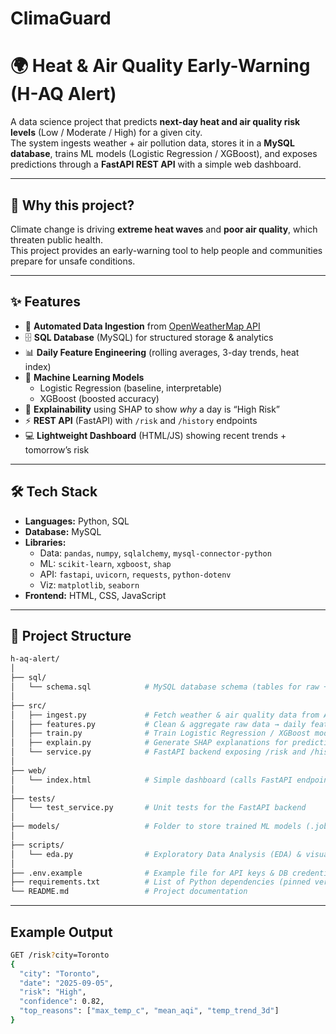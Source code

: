 # ClimaGuard
# 🌍 Heat & Air Quality Early-Warning (H-AQ Alert)

A data science project that predicts **next-day heat and air quality risk levels** (Low / Moderate / High) for a given city.  
The system ingests weather + air pollution data, stores it in a **MySQL database**, trains ML models (Logistic Regression / XGBoost), and exposes predictions through a **FastAPI REST API** with a simple web dashboard.

---

## 🚨 Why this project?
Climate change is driving **extreme heat waves** and **poor air quality**, which threaten public health.  
This project provides an early-warning tool to help people and communities prepare for unsafe conditions.

---

## ✨ Features
- 🔗 **Automated Data Ingestion** from [OpenWeatherMap API](https://openweathermap.org/api)  
- 🗄️ **SQL Database** (MySQL) for structured storage & analytics  
- 📊 **Daily Feature Engineering** (rolling averages, 3-day trends, heat index)  
- 🤖 **Machine Learning Models**  
  - Logistic Regression (baseline, interpretable)  
  - XGBoost (boosted accuracy)  
- 🧾 **Explainability** using SHAP to show *why* a day is “High Risk”  
- ⚡ **REST API** (FastAPI) with `/risk` and `/history` endpoints  
- 💻 **Lightweight Dashboard** (HTML/JS) showing recent trends + tomorrow’s risk  

---

## 🛠️ Tech Stack
- **Languages:** Python, SQL  
- **Database:** MySQL  
- **Libraries:**
  - Data: `pandas`, `numpy`, `sqlalchemy`, `mysql-connector-python`
  - ML: `scikit-learn`, `xgboost`, `shap`
  - API: `fastapi`, `uvicorn`, `requests`, `python-dotenv`
  - Viz: `matplotlib`, `seaborn`
- **Frontend:** HTML, CSS, JavaScript

---

## 📂 Project Structure

```bash
h-aq-alert/
│
├── sql/
│   └── schema.sql            # MySQL database schema (tables for raw + daily data + predictions)
│
├── src/
│   ├── ingest.py             # Fetch weather & air quality data from API → store in MySQL
│   ├── features.py           # Clean & aggregate raw data → daily features for ML
│   ├── train.py              # Train Logistic Regression / XGBoost model & save
│   ├── explain.py            # Generate SHAP explanations for predictions
│   └── service.py            # FastAPI backend exposing /risk and /history endpoints
│
├── web/
│   └── index.html            # Simple dashboard (calls FastAPI endpoints to show results)
│
├── tests/
│   └── test_service.py       # Unit tests for the FastAPI backend
│
├── models/                   # Folder to store trained ML models (.joblib files)
│
├── scripts/
│   └── eda.py                # Exploratory Data Analysis (EDA) & visualization in Python
│
├── .env.example              # Example file for API keys & DB credentials
├── requirements.txt          # List of Python dependencies (pinned versions)
└── README.md                 # Project documentation
```
---

## Example Output

```bash
GET /risk?city=Toronto
{
  "city": "Toronto",
  "date": "2025-09-05",
  "risk": "High",
  "confidence": 0.82,
  "top_reasons": ["max_temp_c", "mean_aqi", "temp_trend_3d"]
}
```


